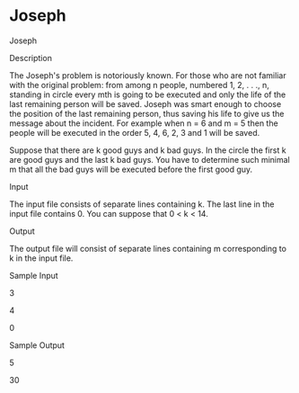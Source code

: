 # Joseph

Joseph

Description

The Joseph's problem is notoriously known. For those who are not familiar with the original problem: from among n people, numbered 1, 2, . . ., n, standing in circle every mth is going to be executed and only the life of the last remaining person will be saved. Joseph was smart enough to choose the position of the last remaining person, thus saving his life to give us the message about the incident. For example when n = 6 and m = 5 then the people will be executed in the order 5, 4, 6, 2, 3 and 1 will be saved. 

Suppose that there are k good guys and k bad guys. In the circle the first k are good guys and the last k bad guys. You have to determine such minimal m that all the bad guys will be executed before the first good guy. 



Input

The input file consists of separate lines containing k. The last line in the input file contains 0. You can suppose that 0 < k < 14. 

Output

The output file will consist of separate lines containing m corresponding to k in the input file. 

Sample Input

3

4

0


Sample Output

5

30

